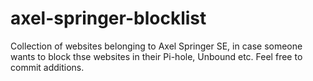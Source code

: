 # axel-springer-blocklist
Collection of websites belonging to Axel Springer SE, in case someone wants to block thse websites in their Pi-hole, Unbound etc. Feel free to commit additions.
